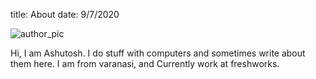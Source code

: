 title: About
date: 9/7/2020

![author_pic][author_pic]

Hi, I am Ashutosh.  I do stuff with computers and sometimes write about them here.
I am from varanasi, and Currently work at freshworks.

[author_pic]: {static}/images/me.jpg
